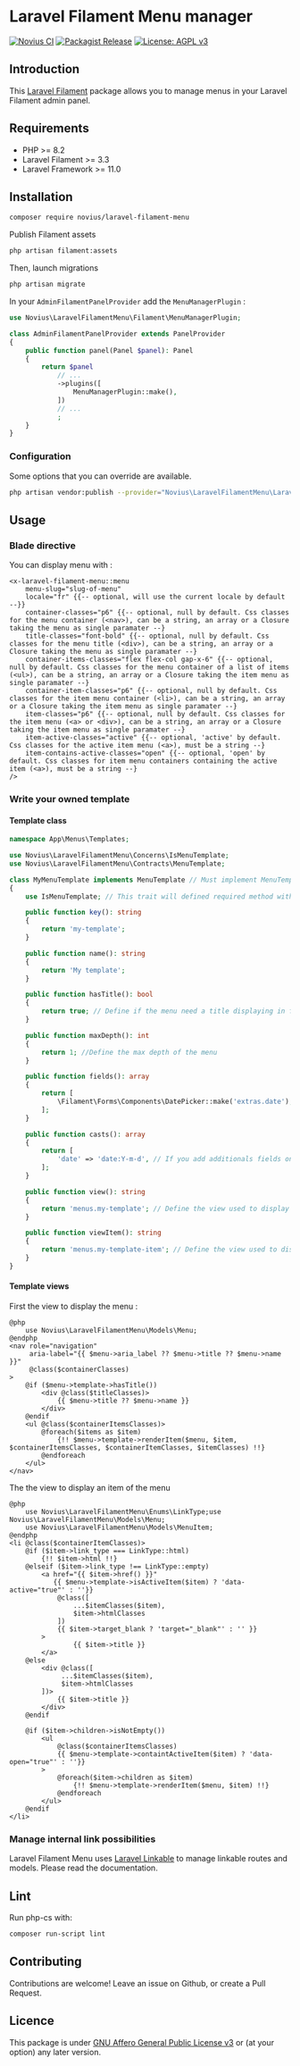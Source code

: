 # Laravel Filament Menu manager

[![Novius CI](https://github.com/novius/laravel-filament-menu/actions/workflows/main.yml/badge.svg?branch=main)](https://github.com/novius/laravel-filament-menu/actions/workflows/main.yml)
[![Packagist Release](https://img.shields.io/packagist/v/novius/laravel-filament-menu.svg?maxAge=1800&style=flat-square)](https://packagist.org/packages/novius/laravel-filament-menu)
[![License: AGPL v3](https://img.shields.io/badge/License-AGPL%20v3-blue.svg)](http://www.gnu.org/licenses/agpl-3.0)

## Introduction

This [Laravel Filament](https://filamentphp.com/) package allows you to manage menus in your Laravel Filament admin panel.

## Requirements

* PHP >= 8.2
* Laravel Filament >= 3.3
* Laravel Framework >= 11.0 

## Installation

```sh
composer require novius/laravel-filament-menu
```

Publish Filament assets

```sh
php artisan filament:assets
```

Then, launch migrations 

```sh
php artisan migrate
```

In your `AdminFilamentPanelProvider` add the `MenuManagerPlugin` :

```php
use Novius\LaravelFilamentMenu\Filament\MenuManagerPlugin;

class AdminFilamentPanelProvider extends PanelProvider
{
    public function panel(Panel $panel): Panel
    {
        return $panel
            // ...
            ->plugins([
                MenuManagerPlugin::make(),
            ])
            // ...
            ;
    }
}
```

### Configuration

Some options that you can override are available.

```sh
php artisan vendor:publish --provider="Novius\LaravelFilamentMenu\LaravelFilamentMenuServiceProvider" --tag="config"
```

## Usage

### Blade directive

You can display menu with : 

```bladehtml
<x-laravel-filament-menu::menu 
    menu-slug="slug-of-menu" 
    locale="fr" {{-- optional, will use the current locale by default --}}
    container-classes="p6" {{-- optional, null by default. Css classes for the menu container (<nav>), can be a string, an array or a Closure taking the menu as single paramater --}
    title-classes="font-bold" {{-- optional, null by default. Css classes for the menu title (<div>), can be a string, an array or a Closure taking the menu as single paramater --}
    container-items-classes="flex flex-col gap-x-6" {{-- optional, null by default. Css classes for the menu container of a list of items (<ul>), can be a string, an array or a Closure taking the item menu as single paramater --}
    container-item-classes="p6" {{-- optional, null by default. Css classes for the item menu container (<li>), can be a string, an array or a Closure taking the item menu as single paramater --}
    item-classes="p6" {{-- optional, null by default. Css classes for the item menu (<a> or <div>), can be a string, an array or a Closure taking the item menu as single paramater --}
    item-active-classes="active" {{-- optional, 'active' by default. Css classes for the active item menu (<a>), must be a string --}
    item-contains-active-classes="open" {{-- optional, 'open' by default. Css classes for item menu containers containing the active item (<a>), must be a string --}
/>
```

### Write your owned template

#### Template class

```php
namespace App\Menus\Templates;

use Novius\LaravelFilamentMenu\Concerns\IsMenuTemplate;
use Novius\LaravelFilamentMenu\Contracts\MenuTemplate;

class MyMenuTemplate implements MenuTemplate // Must implement MenuTemplate interface
{
    use IsMenuTemplate; // This trait will defined required method with default implementation

    public function key(): string
    {
        return 'my-template';
    }

    public function name(): string
    {
        return 'My template';
    }

    public function hasTitle(): bool
    {
        return true; // Define if the menu need a title displaying in front. False by default if you don't implement this method
    }

    public function maxDepth(): int
    {
        return 1; //Define the max depth of the menu
    }

    public function fields(): array
    {
        return [
            \Filament\Forms\Components\DatePicker::make('extras.date'), // You can add additionals fields on items. Prefix field name by `extras.` to save them in the extras field
        ];
    }

    public function casts(): array
    {
        return [
            'date' => 'date:Y-m-d', // If you add additionals fields on items, you can define their casts
        ];
    }

    public function view(): string
    {
        return 'menus.my-template'; // Define the view used to display this the menu
    }

    public function viewItem(): string
    {
        return 'menus.my-template-item'; // Define the view used to display an item of the menu
    }
}
```
#### Template views

First the view to display the menu :

```bladehtml
@php
    use Novius\LaravelFilamentMenu\Models\Menu;
@endphp
<nav role="navigation"
     aria-label="{{ $menu->aria_label ?? $menu->title ?? $menu->name }}"
     @class($containerClasses)
>
    @if ($menu->template->hasTitle())
        <div @class($titleClasses)>
            {{ $menu->title ?? $menu->name }}
        </div>
    @endif
    <ul @class($containerItemsClasses)>
        @foreach($items as $item)
            {!! $menu->template->renderItem($menu, $item, $containerItemsClasses, $containerItemClasses, $itemClasses) !!}
        @endforeach
    </ul>
</nav>
```

The the view to display an item of the menu

```bladehtml
@php
    use Novius\LaravelFilamentMenu\Enums\LinkType;use Novius\LaravelFilamentMenu\Models\Menu;
    use Novius\LaravelFilamentMenu\Models\MenuItem;
@endphp
<li @class($containerItemClasses)>
    @if ($item->link_type === LinkType::html)
        {!! $item->html !!}
    @elseif ($item->link_type !== LinkType::empty)
        <a href="{{ $item->href() }}"
           {{ $menu->template->isActiveItem($item) ? 'data-active="true"' : ''}}
            @class([
                ...$itemClasses($item),
                $item->htmlClasses
            ])
            {{ $item->target_blank ? 'target="_blank"' : '' }}
        >
                {{ $item->title }}
        </a>
    @else
        <div @class([
             ...$itemClasses($item),
             $item->htmlClasses
        ])>
            {{ $item->title }}
        </div>
    @endif

    @if ($item->children->isNotEmpty())
        <ul
            @class($containerItemsClasses)
            {{ $menu->template->containtActiveItem($item) ? 'data-open="true"' : ''}}
        >
            @foreach($item->children as $item)
                {!! $menu->template->renderItem($menu, $item) !!}
            @endforeach
        </ul>
    @endif
</li>
```

### Manage internal link possibilities

Laravel Filament Menu uses [Laravel Linkable](https://github.com/novius/laravel-linkable) to manage linkable routes and models. Please read the documentation.

## Lint

Run php-cs with:

```sh
composer run-script lint
```

## Contributing

Contributions are welcome!
Leave an issue on Github, or create a Pull Request.


## Licence

This package is under [GNU Affero General Public License v3](http://www.gnu.org/licenses/agpl-3.0.html) or (at your option) any later version.
